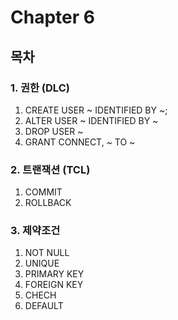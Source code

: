 # Chapter 6

## 목차

### 1. 권한 (DLC)

1. CREATE USER ~ IDENTIFIED BY ~;
2. ALTER USER ~ IDENTIFIED BY ~
3. DROP USER ~
4. GRANT CONNECT, ~ TO ~

### 2. 트랜잭션 (TCL)

1. COMMIT
2. ROLLBACK

### 3. 제약조건

1. NOT NULL
2. UNIQUE
3. PRIMARY KEY
4. FOREIGN KEY
5. CHECH
6. DEFAULT
